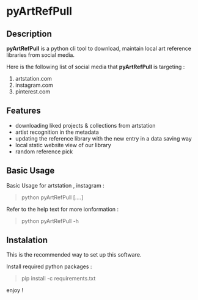 # pyArtRefPull
## Description
**pyArtRefPull** is a python cli tool to download, maintain local art reference libraries from social media.

Here is the following list of social media that **pyArtRefPull** is targeting :
1. artstation.com
2. instagram.com
3. pinterest.com

## Features
- downloading liked projects & collections from artstation
- artist recognition in the metadata
- updating the reference library with the new entry in a data saving way
- local static website view of our library
- random reference pick

## Basic Usage
Basic Usage for artstation , instagram :
> python pyArtRefPull [....]

Refer to the help text for more ionformation :
> python pyArtRefPull -h

## Instalation
This is the recommended way to set up this software. 

Install required python packages :
> pip install -c requirements.txt

enjoy !